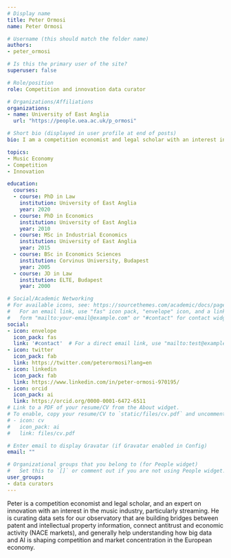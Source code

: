 ```yaml
---
# Display name
title: Peter Ormosi
name: Peter Ormosi

# Username (this should match the folder name)
authors:
- peter_ormosi

# Is this the primary user of the site?
superuser: false

# Role/position
role: Competition and innovation data curator

# Organizations/Affiliations
organizations:
- name: University of East Anglia
  url: "https://people.uea.ac.uk/p_ormosi"

# Short bio (displayed in user profile at end of posts)
bio: I am a competition economist and legal scholar with an interest in the music economy.

topics:
- Music Economy
- Competition
- Innovation

education:
  courses:
  - course: PhD in Law
    institution: University of East Anglia
    year: 2020
  - course: PhD in Economics
    institution: University of East Anglia
    year: 2010
  - course: MSc in Industrial Economics
    institution: University of East Anglia
    year: 2015
  - course: BSc in Economics Sciences
    institution: Corvinus University, Budapest
    year: 2005
  - course: JD in Law
    institution: ELTE, Budapest
    year: 2000

# Social/Academic Networking
# For available icons, see: https://sourcethemes.com/academic/docs/page-builder/#icons
#   For an email link, use "fas" icon pack, "envelope" icon, and a link in the
#   form "mailto:your-email@example.com" or "#contact" for contact widget.
social:
- icon: envelope
  icon_pack: fas
  link: '#contact'  # For a direct email link, use "mailto:test@example.org".
- icon: twitter
  icon_pack: fab
  link: https://twitter.com/peterormosi?lang=en
- icon: linkedin
  icon_pack: fab
  link: https://www.linkedin.com/in/peter-ormosi-970195/
- icon: orcid
  icon_pack: ai
  link: https://orcid.org/0000-0001-6472-6511
# Link to a PDF of your resume/CV from the About widget.
# To enable, copy your resume/CV to `static/files/cv.pdf` and uncomment the lines below.
# - icon: cv
#   icon_pack: ai
#   link: files/cv.pdf

# Enter email to display Gravatar (if Gravatar enabled in Config)
email: ""

# Organizational groups that you belong to (for People widget)
#   Set this to `[]` or comment out if you are not using People widget.
user_groups:
- data curators
---
```


Peter is a competition economist and legal scholar, and an expert on innovation with an interest in the music industry, particularly streaming.  He is curating data sets for our observatory that are building bridges between patent and intellectual property information, connect antitrust and economic activity (NACE markets), and generally help understanding how big data and AI is shaping competition and market concentration in the European economy.
